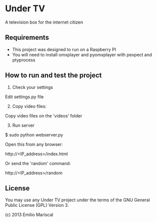 # Under TV

A television box for the internet citizen 

## Requirements

* This project was designed to run on a Raspberry PI
* You will need to install omxplayer and pyomxplayer with pexpect and ptyprocess

## How to run and test the project

1) Check your settings

Edit settings.py file

2) Copy video files:

Copy video files on the 'videos' folder

3) Run server

$ sudo python webserver.py

Open this from any browser:

http://<IP_address>/index.html

Or send the 'random' command:

http://<IP_address>/random

## License

You may use any Under TV project under the terms of the GNU General Public License (GPL) Version 3.

(c) 2013 Emilio Mariscal
